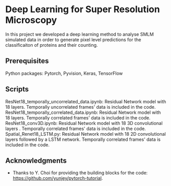 # Deep Learning for Super Resolution Microscopy

In this project we developed a deep learning method to analyse SMLM simulated data in order to generate pixel level predictions for the classificaiton of proteins and their counting.


## Prerequisites

Python packages: Pytorch, Pyvision, Keras, TensorFlow


## Scripts
ResNet18_temporally_uncorrelated_data.ipynb: Residual Network model with 18 layers. Temporally uncorrelated frames' data is included in the code.
ResNet18_temporally_correlated_data.ipynb: Residual Network model with 18 layers. Temporally correlated frames' data is included in the code.
ResNet18_conv3D.ipynb: Residual Network model with 18 3D convolutional layers . Temporally correlated frames' data is included in the code.
Spatial_Renet18_LSTM.py: Residual Network model with 18 2D convolutional layers followed by a LSTM network. Temporally correlated frames' data is included in the code.


## Acknowledgments

* Thanks to Y. Choi for providing the building blocks for the code: https://github.com/yunjey/pytorch-tutorial.

